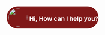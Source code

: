 <html>
<script type='text/javascript'>
	function initEmbeddedMessaging() {
		try {
			embeddedservice_bootstrap.settings.language = 'en_US'; // For example, enter 'en' or 'en-US'

			embeddedservice_bootstrap.init(
				'00DHo000002fRR9',
				'MIAW',
				'https://infallibletechie2-dev-ed.develop.my.site.com/ESWMIAW1754416406121',
				{
					scrt2URL: 'https://infallibletechie2-dev-ed.develop.my.salesforce-scrt.com'
				}
			);
		} catch (err) {
			console.error('Error loading Embedded Messaging: ', err);
		}
	};
</script>
<script type='text/javascript' src='https://infallibletechie2-dev-ed.develop.my.site.com/ESWMIAW1754416406121/assets/js/bootstrap.min.js' onload='initEmbeddedMessaging()'></script>
   <div style="position: fixed; bottom: 35px; right: 35px; border-radius: 40px; background: #801818; cursor: pointer; color: white">
         <div onclick="launchChat()">
            <img 
               src="<Please use your image>"
               style="border-radius: 50%; float:left; margin: 5px;"
               height="50px"
               width="50px"/>
	       <h3 style="float:right;">Hi, How can I help you?</h3>
         </div>
   </div>
   <script>
	function launchChat() {
           embeddedservice_bootstrap.utilAPI.launchChat()
               .then(() => {
                   console.log(
                       'Successfully launched Messaging'
                   );
               }).catch(() => {
                   console.log(
                       'Some error occurred when launching Messaging'
                   );
               }).finally(() => {
                   console.log(
                       'Successfully launched Messaging - Finally'
                   );
               });
       }
   </script>
</html>
